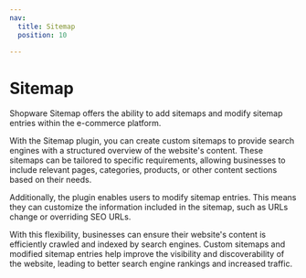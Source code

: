 ```yaml
---
nav:
  title: Sitemap
  position: 10

---
```


# Sitemap

Shopware Sitemap offers the ability to add sitemaps and modify sitemap entries within the e-commerce platform.

With the Sitemap plugin, you can create custom sitemaps to provide search engines with a structured overview of the website's content. These sitemaps can be tailored to specific requirements, allowing businesses to include relevant pages, categories, products, or other content sections based on their needs.

Additionally, the plugin enables users to modify sitemap entries. This means they can customize the information included in the sitemap, such as URLs change or overriding SEO URLs.
		
With this flexibility, businesses can ensure their website's content is efficiently crawled and indexed by search engines. Custom sitemaps and modified sitemap entries help improve the visibility and discoverability of the website, leading to better search engine rankings and increased traffic.
